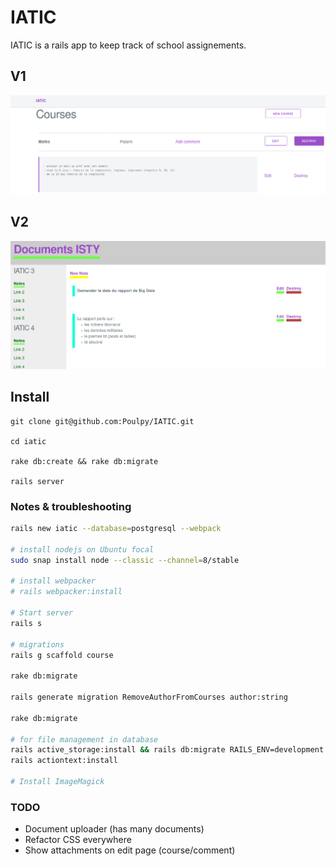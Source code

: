 # IATIC

IATIC is a rails app to keep track of school assignements.

## V1

![](app/assets/images/iatic.png)

## V2

![](app/assets/images/v2.png)

## Install

```
git clone git@github.com:Poulpy/IATIC.git

cd iatic

rake db:create && rake db:migrate

rails server
```


### Notes & troubleshooting

```bash
rails new iatic --database=postgresql --webpack

# install nodejs on Ubuntu focal
sudo snap install node --classic --channel=8/stable

# install webpacker
# rails webpacker:install

# Start server
rails s

# migrations
rails g scaffold course

rake db:migrate

rails generate migration RemoveAuthorFromCourses author:string

rake db:migrate

# for file management in database
rails active_storage:install && rails db:migrate RAILS_ENV=development 
rails actiontext:install 

# Install ImageMagick

```

### TODO

- Document uploader (has many documents)
- Refactor CSS everywhere
- Show attachments on edit page (course/comment)


